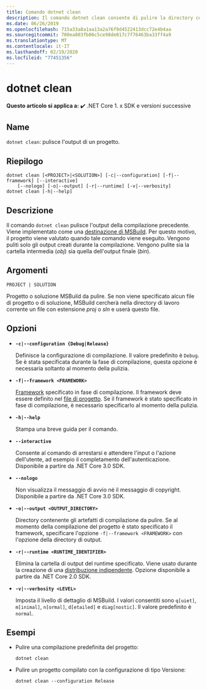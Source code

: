 ```yaml
---
title: Comando dotnet clean
description: Il comando dotnet clean consente di pulire la directory corrente.
ms.date: 06/26/2019
ms.openlocfilehash: 715a33a8a1aa13a2a76f9d4522413dcc72e4b4aa
ms.sourcegitcommit: 700ea803fb06c5ce98de017c7f76463ba33ff4a9
ms.translationtype: MT
ms.contentlocale: it-IT
ms.lasthandoff: 02/19/2020
ms.locfileid: "77451356"
---
```

# <a name="dotnet-clean"></a>dotnet clean

**Questo articolo si applica a:** ✔️ .NET Core 1. x SDK e versioni successive

<!-- todo: uncomment when all CLI commands are reviewed
[!INCLUDE [topic-appliesto-net-core-all](../../../includes/topic-appliesto-net-core-all.md)]
-->

## <a name="name"></a>Name

`dotnet clean`: pulisce l'output di un progetto.

## <a name="synopsis"></a>Riepilogo

```dotnetcli
dotnet clean [<PROJECT>|<SOLUTION>] [-c|--configuration] [-f|--framework] [--interactive]
    [--nologo] [-o|--output] [-r|--runtime] [-v|--verbosity]
dotnet clean [-h|--help]
```

## <a name="description"></a>Descrizione

Il comando `dotnet clean` pulisce l'output della compilazione precedente. Viene implementato come una [destinazione di MSBuild](/visualstudio/msbuild/msbuild-targets). Per questo motivo, il progetto viene valutato quando tale comando viene eseguito. Vengono puliti solo gli output creati durante la compilazione. Vengono pulite sia la cartella intermedia (*obj*) sia quella dell'output finale (*bin*).

## <a name="arguments"></a>Argomenti

`PROJECT | SOLUTION`

Progetto o soluzione MSBuild da pulire. Se non viene specificato alcun file di progetto o di soluzione, MSBuild cercherà nella directory di lavoro corrente un file con estensione *proj* o *sln* e userà questo file.

## <a name="options"></a>Opzioni

* **`-c|--configuration {Debug|Release}`**

  Definisce la configurazione di compilazione. Il valore predefinito è `Debug`. Se è stata specificata durante la fase di compilazione, questa opzione è necessaria soltanto al momento della pulizia.

* **`-f|--framework <FRAMEWORK>`**

  [Framework](../../standard/frameworks.md) specificato in fase di compilazione. Il framework deve essere definito nel [file di progetto](csproj.md). Se il framework è stato specificato in fase di compilazione, è necessario specificarlo al momento della pulizia.

* **`-h|--help`**

  Stampa una breve guida per il comando.

* **`--interactive`**

  Consente al comando di arrestarsi e attendere l'input o l'azione dell'utente, ad esempio il completamento dell'autenticazione. Disponibile a partire da .NET Core 3.0 SDK.

* **`--nologo`**

  Non visualizza il messaggio di avvio né il messaggio di copyright. Disponibile a partire da .NET Core 3.0 SDK.

* **`-o|--output <OUTPUT_DIRECTORY>`**

  Directory contenente gli artefatti di compilazione da pulire. Se al momento della compilazione del progetto è stato specificato il framework, specificare l'opzione `-f|--framework <FRAMEWORK>` con l'opzione della directory di output.

* **`-r|--runtime <RUNTIME_IDENTIFIER>`**

  Elimina la cartella di output del runtime specificato. Viene usato durante la creazione di una [distribuzione indipendente](../deploying/index.md#publish-self-contained). Opzione disponibile a partire da .NET Core 2.0 SDK.

* **`-v|--verbosity <LEVEL>`**

  Imposta il livello di dettaglio di MSBuild. I valori consentiti sono `q[uiet]`, `m[inimal]`, `n[ormal]`, `d[etailed]` e `diag[nostic]`. Il valore predefinito è `normal`.

## <a name="examples"></a>Esempi

* Pulire una compilazione predefinita del progetto:

  ```dotnetcli
  dotnet clean
  ```

* Pulire un progetto compilato con la configurazione di tipo Versione:

  ```dotnetcli
  dotnet clean --configuration Release
  ```

